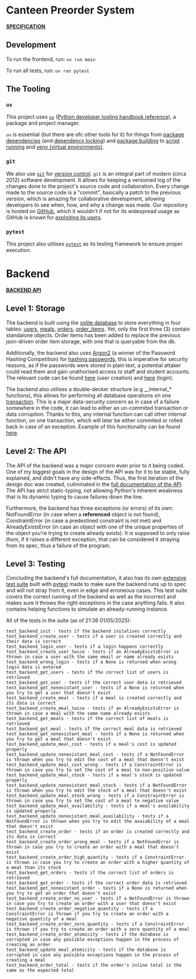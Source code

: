 # Canteen Preorder System

**[SPECIFICATION](docs/SPECIFICATION.md)**

## Development

To run the frontend, run:
`uv run main`

To run all tests, run:
`uv run pytest`

## The Tooling

### `uv`
This project uses [`uv`](https://docs.astral.sh/uv/) ([Python developer tooling handbook reference](https://pydevtools.com/handbook/reference/uv/)), a package and project manager.

`uv` is essential (but there are ofc other tools for it) for things from [package dependencies](https://docs.astral.sh/uv/concepts/projects/dependencies/) (and [dependency locking](https://docs.astral.sh/uv/concepts/projects/sync/)) and [package building](https://docs.astral.sh/uv/concepts/projects/build/) to [script running](https://docs.astral.sh/uv/guides/scripts/) and [venv (virtual environments)](https://docs.astral.sh/uv/concepts/projects/layout/#the-project-environment).

### `git`
We also use [`git`](https://git-scm.com/) for [version control](https://en.wikipedia.org/wiki/Version_control). `git` is an integral part of modern (circa 2012) software development. It allows for keeping a versioned log of the changes done to the project's source code and collaboration. Every change made to the source code is a "commit", basically a patch to the previous version, which is amazing for collaborative development, allowing developers to see when, how, and why a change was made. Our repository is hosted on [GitHub](https://github.com/), which it wouldn't if not for its widespread usage as GitHub is known for [exploiting its users](https://nogithub.codeberg.page/).

### `pytest`
This project also utilises [`pytest`](https://docs.pytest.org/en/stable/) as its testing framework to ensure proper execution.

# Backend

**[BACKEND API](docs/BACKEND_API.md)**

## Level 1: Storage

The backend is built using the [sqlite database](https://www.sqlite.org/) to store everything in four tables: [users](https://github.com/moonyydev/canteen-preorder/blob/d90c9725ee731aef05edbbc01b4953f6c9b88260/src/canteen_preorder/backend/__init__.py#L19-L24), [meals](https://github.com/moonyydev/canteen-preorder/blob/d90c9725ee731aef05edbbc01b4953f6c9b88260/src/canteen_preorder/backend/__init__.py#L29-L36), [orders](https://github.com/moonyydev/canteen-preorder/blob/d90c9725ee731aef05edbbc01b4953f6c9b88260/src/canteen_preorder/backend/__init__.py#L40-L44), [order_items](https://github.com/moonyydev/canteen-preorder/blob/d90c9725ee731aef05edbbc01b4953f6c9b88260/src/canteen_preorder/backend/__init__.py#L48-L56). Yet, only the first three (3) contain standalone objects. Order items has been added to replace the previous json-driven order item storage, with one that is queryable from the db.

Additionally, the backend also uses [Argon2](https://www.argon2.com/) (a winner of the Password Hashing Competition) for [hashing passwords](https://en.wikipedia.org/wiki/Cryptographic_hash_function#Password_verification), this is imperative for security reasons, as if the passwords were stored in plain text, a potential attaker could read them and gain unathorised access to staff and student accounts. The relevant code can be found [here](https://github.com/moonyydev/canteen-preorder/blob/d90c9725ee731aef05edbbc01b4953f6c9b88260/src/canteen_preorder/backend/__init__.py#L147-L150) (user creation) and [here](https://github.com/moonyydev/canteen-preorder/blob/d90c9725ee731aef05edbbc01b4953f6c9b88260/src/canteen_preorder/backend/__init__.py#L81-L85) (login).

The backend also utilises a double-decker structure (e.g \_\_internal\_\* functions), this allows for performing all database operations on one [transaction](en.wikipedia.org/wiki/Database_transaction). This is a major data-security concern as in case of a failure somewhere in the code, it can lead to either an un-commited transaction or data corruption. Thanks to this, any internal function can call other internal function, on one transaction, which will later be either commited or rolled back in case of an exception. Example of this functionality can be found [here](https://github.com/moonyydev/canteen-preorder/blob/d90c9725ee731aef05edbbc01b4953f6c9b88260/src/canteen_preorder/backend/__init__.py#L133-L144).

## Level 2: The API

The API of the backend was a major concern even prior to it being coded. One of my biggest goals in the design of the API was for it to be stable, fully explained, and didn't have any side-effects. Thus, the first iteration of the design doc was created, culiminated in the [full documentation of the API](docs/BACKEND_API.md). The API has strict static-typing, not allowing Python's inherent weakness that is its dynamic typing to cause failures down the line.

Furthermore, the backend has three exceptions (or errors) of its own: NotFoundError (in case when a **referenced** object is not found), ConstraintError (in case a predestined constraint is not met) and AlreadyExistsError (in case an object with one of the unique properties of the object you're trying to create already exists). It is supposed to only raise *them*, if it raises a different exception, that can be considered it straying from its spec, thus a failure of the program.

## Level 3: Testing

Concluding the backend's full documentation, it also has its own [extensive test suite](https://github.com/moonyydev/canteen-preorder/blob/d90c9725ee731aef05edbbc01b4953f6c9b88260/tests/test_backend.py) built with [pytest](https://docs.pytest.org/en/stable/) made to make sure the backend runs up to spec and will not stray from it, even in edge and erroneous cases. This test suite covers the correct running of the backend as well as the incorrect and makes sure it throws the right exceptions in the case anything fails. It also contains helping functions to simulate an already-running instance.

All of the tests in the suite (as of 21:36 01/05/2025):
```
test_backend_init - tests if the backend initalises correctly
test_backend_create_user - tests if a user is created correctly and their data is correct
test_backend_login_user - tests if a login happens correctly
test_backend_create_user_twice - tests if an AlreadyExistsError is thrown in case a user with the same email or name already exists
test_backend_wrong_login - tests if a None is returned when wrong login data is entered
test_backend_get_users - tests if the correct list of users is retrieved
test_backend_get_user - tests if the correct user data is retrieved
test_backend_get_nonexistant_user - tests if a None is returned when you try to get a user that doesn't exist
test_backend_create_meal - tests if a meal is created correctly and its data is correct
test_backend_create_meal_twice - tests if an AlreadyExistsError is thrown in case a meal with the same name already exists 
test_backend_get_meals - tests if the correct list of meals is retrieved
test_backend_get_meal - tests if the correct meal data is retrieved
test_backend_get_nonexistant_meal - tests if a None is returned when you try to get a meal that doesn't exist
test_backend_update_meal_cost - tests if a meal's cost is updated properly
test_backend_update_nonexistant_meal_cost - tests if a NotFoundError is thrown when you try to edit the cost of a meal that doesn't exist
test_backend_update_meal_cost_wrong - tests if a ConstraintError is thrown in case you try to set the cost of a meal to non-positive value
test_backend_update_meal_stock - tests if a meal's stock is updated properly
test_backend_update_nonexistant_meal_stock - tests if a NotFoundError is thrown when you try to edit the stock of a meal that doesn't exist
test_backend_update_meal_stock_wrong - tests if a ConstraintError is thrown in case you try to set the cost of a meal to negative value
test_backend_update_meal_availability - tests if a meal's availability is updated properly
test_backend_update_nonexistant_meal_availability - tests if a NotFoundError is thrown when you try to edit the avaiability of a meal that doesn't exist
test_backend_create_order - tests if an order is created correctly and its data is correct
test_backend_create_order_wrong_meal - tests if a NotFoundError is thrown in case you try to create an order with a meal that doesn't exist
test_backend_create_order_high_quantity - tests if a ConstraintError is thrown in case you try to create an order with a higher quantity of a meal than its stock
test_backend_get_orders - tests if the correct list of orders is retrieved
test_backend_get_order - tests if the correct order data is retrieved
test_backend_get_nonexistant_order - tests if a None is returned when you try to get an order that doesn't exist
test_backend_create_order_no_user - tests if a NotFoundError is thrown in case you try to create an order with a user that doesn't exist
test_backend_create_order_negative_quantity - tests if a ConstraintError is thrown if you try to create an order with a negative quantity of a meal
test_backend_create_order_zero_quantity - tests if a ConstraintError is thrown if you try to create an order with a zero quantity of a meal
test_backend_create_order_atomicity - tests if the database is corrupted in case any possible exceptions happen in the process of creating an order
test_backend_update_meal_atomicity - tests if the database is corrupted in case any possible exceptions happen in the process of creating a meal
test_backend_order_total - tests if the order's inline total is the same as the expected total
```